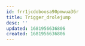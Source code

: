 ```yaml
---
id: frr1jcdoboosa90pmwua36r
title: Trigger_drolejump
desc: ''
updated: 1681956636806
created: 1681956636806
---
```


